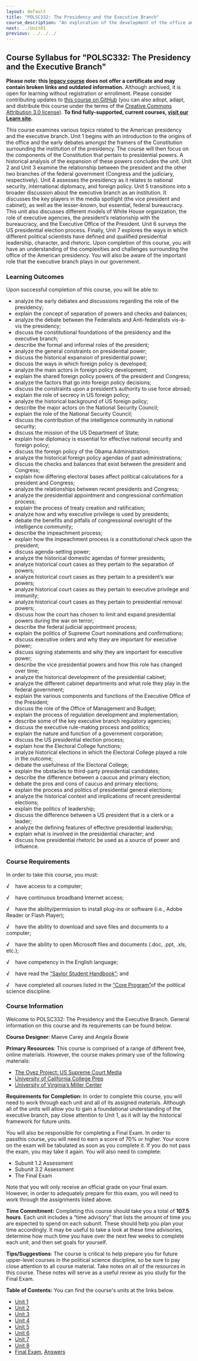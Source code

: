```yaml
---
layout: default
title: "POLSC332: The Presidency and the Executive Branch"
course_description: "An exploration of the development of the office and functions of the chief executive, analyzing the sources and nature of executive power in American national government. Topics include the constitutional origins of the presidency, the election process, inter-institutional dynamics, and the role and organization of the federal bureaucracy."
next: ../Unit01
previous: ../../../
---
```

Course Syllabus for "POLSC332: The Presidency and the Executive Branch"
-----------------------------------------------------------------------

**Please note: this [legacy course](https://sayloracademy.zendesk.com/hc/en-us/articles/206089967) does not offer a certificate and may contain 
broken links and outdated information.** Although archived, it is open 
for learning without registration or enrollment. Please consider contributing 
updates to [this course on GitHub](https://github.com/saylordotorg/course_polsc332) 
(you can also adopt, adapt, and distribute this course under the terms of 
the [Creative Commons Attribution 3.0 license](http://creativecommons.org/licenses/by/3.0/)). **To find fully-supported, current courses, [visit our 
Learn site](https://learn.saylor.org).**

This course examines various topics related to the American presidency
and the executive branch. Unit 1 begins with an introduction to the
origins of the office and the early debates amongst the framers of the
Constitution surrounding the institution of the presidency. The course
will then focus on the components of the Constitution that pertain to
presidential powers. A historical analysis of the expansion of these
powers concludes the unit. Unit 2 and Unit 3 examine the relationship
between the president and the other two branches of the federal
government (Congress and the judiciary, respectively). Unit 4 assesses
the presidency as it relates to national security, international
diplomacy, and foreign policy. Unit 5 transitions into a broader
discussion about the executive branch as an institution. It discusses
the key players in the media spotlight (the vice president and cabinet),
as well as the lesser-known, but essential, federal bureaucracy. This
unit also discusses different models of White House organization, the
role of executive agencies, the president’s relationship with the
bureaucracy, and the Executive Office of the President. Unit 6 surveys
the US presidential election process. Finally, Unit 7 explores the ways
in which different political scientists have defined and qualified
presidential leadership, character, and rhetoric. Upon completion of
this course, you will have an understanding of the complexities and
challenges surrounding the office of the American presidency. You will
also be aware of the important role that the executive branch plays in
our government.

### Learning Outcomes

Upon successful completion of this course, you will be able to:  

-   analyze the early debates and discussions regarding the role of the
    presidency;
-   explain the concept of separation of powers and checks and balances;
-   analyze the debate between the Federalists and Anti-federalists
    vis-à-vis the presidency;
-   discuss the constitutional foundations of the presidency and the
    executive branch;
-   describe the formal and informal roles of the president;
-   analyze the general constraints on presidential power;
-   discuss the historical expansion of presidential power;
-   discuss the ways in which foreign policy is developed;
-   analyze the main actors in foreign policy development;
-   explain the shared foreign policy powers of the president and
    Congress;
-   analyze the factors that go into foreign policy decisions;
-   discuss the constraints upon a president’s authority to use force
    abroad;
-   explain the role of secrecy in US foreign policy;
-   analyze the historical background of US foreign policy;
-   describe the major actors on the National Security Council;
-   explain the role of the National Security Council;
-   discuss the contribution of the intelligence community in national
    security;
-   discuss the mission of the US Department of State;
-   explain how diplomacy is essential for effective national security
    and foreign policy;
-   discuss the foreign policy of the Obama Administration;
-   analyze the historical foreign policy agendas of past
    administrations;
-   discuss the checks and balances that exist between the president and
    Congress;
-   explain how differing electoral bases affect political calculations
    for a president and Congress;
-   analyze the relationships between recent presidents and Congress;
-   analyze the presidential appointment and congressional confirmation
    process;
-   explain the process of treaty creation and ratification;
-   analyze how and why executive privilege is used by presidents;
-   debate the benefits and pitfalls of congressional oversight of the
    intelligence community;
-   describe the impeachment process;
-   explain how the impeachment process is a constitutional check upon
    the president;
-   discuss agenda-setting power;
-   analyze the historical domestic agendas of former presidents;
-   analyze historical court cases as they pertain to the separation of
    powers;
-   analyze historical court cases as they pertain to a president’s war
    powers;
-   analyze historical court cases as they pertain to executive
    privilege and immunity;
-   analyze historical court cases as they pertain to presidential
    removal powers;
-   discuss how the court has chosen to limit and expand presidential
    powers during the war on terror;
-   describe the federal judicial appointment process;
-   explain the politics of Supreme Court nominations and confirmations;
-   discuss executive orders and why they are important for executive
    power;
-   discuss signing statements and why they are important for executive
    power;
-   describe the vice presidential powers and how this role has changed
    over time;
-   analyze the historical development of the presidential cabinet;
-   analyze the different cabinet departments and what role they play in
    the federal government;
-   explain the various components and functions of the Executive Office
    of the President;
-   discuss the role of the Office of Management and Budget;
-   explain the process of regulation development and implementation;
-   describe some of the key executive branch regulatory agencies;
-   discuss the executive rule-making process and politics;
-   explain the nature and function of a government corporation;
-   discuss the US presidential election process;
-   explain how the Electoral College functions;
-   analyze historical elections in which the Electoral College played a
    role in the outcome;
-   debate the usefulness of the Electoral College;
-   explain the obstacles to third-party presidential candidates;
-   describe the difference between a caucus and primary election;
-   debate the pros and cons of caucus and primary elections;
-   explain the process and politics of presidential general elections;
-   analyze the historical context and implications of recent
    presidential elections;
-   explain the politics of leadership;
-   discuss the difference between a US president that is a clerk or a
    leader;
-   analyze the defining features of effective presidential leadership;
-   explain what is involved in the presidential character; and
-   discuss how presidential rhetoric be used as a source of power and
    influence.

### Course Requirements

In order to take this course, you must:  
  
 √    have access to a computer;  
  
 √    have continuous broadband Internet access;  
  
 √    have the ability/permission to install plug-ins or software (i.e.,
Adobe Reader or Flash Player);  
  
 √    have the ability to download and save files and documents to a
computer;  
  
 √    have the ability to open Microsoft files and documents (.doc,
.ppt, .xls, etc.);  
  
 √    have competency in the English language;  
  
 √    have read the [“Saylor Student
Handbook”](https://resources.saylor.org/wwwresources/archived/site/wp-content/uploads/2012/05/Saylor-StudentHandbook.pdf);
and  
  
 √    have completed all courses listed in the [“Core
Program”](http://www.saylor.org/majors/political-science/)of the
political science discipline.

### Course Information

Welcome to POLSC332: The Presidency and the Executive Branch. General
information on this course and its requirements can be found below.  
  
 **Course Designer**: Maeve Carey and Angela Bowie  
  
 **Primary Resources**: This course is comprised of a range of different
free, online materials. However, the course makes primary use of the
following materials:  

-   [The Oyez Project: US Supreme Court
    Media](http://www.oyez.org/cases)
-   [University of California College
    Prep](http://www.ucopenaccess.org/)
-   [University of Virginia’s Miller Center](http://millercenter.org/)

**Requirements for Completion:** In order to complete this course, you
will need to work through each unit and all of its assigned materials.
Although all of the units will allow you to gain a foundational
understanding of the executive branch, pay close attention to Unit 1, as
it will lay the historical framework for future units.  
  
 You will also be responsible for completing a Final Exam. In order to
passthis course, you will need to earn a score of 70% or higher. Your
score on the exam will be tabulated as soon as you complete it. If you
do not pass the exam, you may take it again. You will also need to
complete:  

-   Subunit 1.2 Assessment
-   Subunit 3.2 Assessment
-   The Final Exam

Note that you will only receive an official grade on your final exam.
However, in order to adequately prepare for this exam, you will need to
work through the assignments listed above.  
  
 **Time Commitment:** Completing this course should take you a total of
**107.5 hours**. Each unit includes a “time advisory” that lists the
amount of time you are expected to spend on each subunit. These should
help you plan your time accordingly. It may be useful to take a look at
these time advisories, determine how much time you have over the next
few weeks to complete each unit, and then set goals for yourself.  
  
 **Tips/Suggestions**: The course is critical to help prepare you for
future upper-level courses in the political science discipline, so be
sure to pay close attention to all course material. Take notes on all of
the resources in this course. These notes will serve as a useful review
as you study for the Final Exam.  

**Table of Contents:** You can find the course's units at the links below.

- [Unit 1](https://legacy.saylor.org/polsc332/Unit01/)
- [Unit 2](https://legacy.saylor.org/polsc332/Unit02/)
- [Unit 3](https://legacy.saylor.org/polsc332/Unit03/)
- [Unit 4](https://legacy.saylor.org/polsc332/Unit04/)
- [Unit 5](https://legacy.saylor.org/polsc332/Unit05/)
- [Unit 6](https://legacy.saylor.org/polsc332/Unit06/)
- [Unit 7](https://legacy.saylor.org/polsc332/Unit07/)
- [Unit 8](https://legacy.saylor.org/polsc332/Unit08/)
- [Final Exam](http://saylordotorg.github.io/LegacyExams/POLSC/POLSC332/POLSC332-FinalExam.html), [Answers](http://saylordotorg.github.io/LegacyExams/POLSC/POLSC332/POLSC332-FinalExam-Answers.html)
